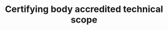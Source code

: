 ---
title: 'Certifying body accredited technical scope'
slug: 'certification-certifying-body-accredited-technical-scope'
comment: 'Select from control list'
required: False
vocabulary: 'certification-certifying-body-accredited-technical-scope.txt'
module: 'Certifying body'
cluster: 'Certification'
policy: 'Controlled value. Multi select from control list.'
---